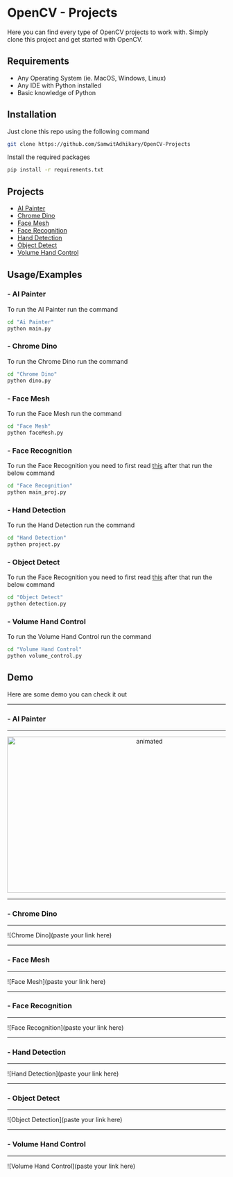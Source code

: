 
# OpenCV - Projects

Here you can find every type of OpenCV projects to work with. Simply clone this project and get started with OpenCV.


## Requirements 
- Any Operating System (ie. MacOS, Windows, Linux)
- Any IDE with Python installed
- Basic knowledge of Python

## Installation 

Just clone this repo using the following command

```bash 
git clone https://github.com/SamwitAdhikary/OpenCV-Projects
```

Install the required packages

```bash
pip install -r requirements.txt
```

## Projects
- [AI Painter](https://github.com/SamwitAdhikary/OpenCV-Projects/tree/master/Ai%20Painter)
- [Chrome Dino](https://github.com/SamwitAdhikary/OpenCV-Projects/tree/master/Chrome%20Dino)
- [Face Mesh](https://github.com/SamwitAdhikary/OpenCV-Projects/tree/master/Face%20Mesh)
- [Face Recognition](https://github.com/SamwitAdhikary/OpenCV-Projects/tree/master/Face%20Recognition)
- [Hand Detection](https://github.com/SamwitAdhikary/OpenCV-Projects/tree/master/Hand%20Detection)
- [Object Detect](https://github.com/SamwitAdhikary/OpenCV-Projects/tree/master/Object%20Detect)
- [Volume Hand Control](https://github.com/SamwitAdhikary/OpenCV-Projects/tree/master/Volume%20Hand%20Control)

## Usage/Examples

### - AI Painter
To run the AI Painter run the command
```bash
cd "Ai Painter"
python main.py
```
### - Chrome Dino
To run the Chrome Dino run the command
```bash
cd "Chrome Dino"
python dino.py
```
### - Face Mesh
To run the Face Mesh run the command
```bash
cd "Face Mesh"
python faceMesh.py
```
### - Face Recognition
To run the Face Recognition you need to first read [this](https://github.com/SamwitAdhikary/OpenCV-Projects/tree/master/Face%20Recognition#installations) after that run the below command
```bash
cd "Face Recognition"
python main_proj.py
```
### - Hand Detection
To run the Hand Detection run the command
```bash
cd "Hand Detection"
python project.py
```
### - Object Detect
To run the Face Recognition you need to first read [this](https://github.com/SamwitAdhikary/OpenCV-Projects/tree/master/Object%20Detect#installation) after that run the below command
```bash
cd "Object Detect"
python detection.py
```
### - Volume Hand Control
To run the Volume Hand Control run the command
```bash
cd "Volume Hand Control"
python volume_control.py
```
## Demo
Here are some demo you can check it out

<hr>

### - AI Painter

<hr>
<p align="center">
  <img width="640" height="360" src="https://github.com/SamwitAdhikary/OpenCV-Projects/blob/master/Screenshots/aipainter.gif" alt="animated" />
</p>

<hr>

### - Chrome Dino

<hr>
![Chrome Dino](paste your link here)

<hr>

### - Face Mesh

<hr>
![Face Mesh](paste your link here)

<hr>

### - Face Recognition

<hr>
![Face Recognition](paste your link here)

<hr>

### - Hand Detection

<hr>
![Hand Detection](paste your link here)

<hr>

### - Object Detect

<hr>
![Object Detection](paste your link here)

<hr>

### - Volume Hand Control

<hr>
![Volume Hand Control](paste your link here)